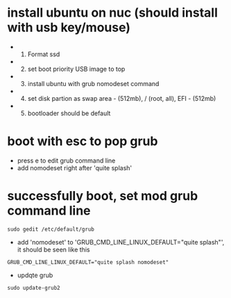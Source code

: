 # install ubuntu on nuc (should install with usb key/mouse)
- 1. Format ssd
- 2. set boot priority USB image to top
- 3. install ubuntu with grub nomodeset command
- 4. set disk partion as swap area - (512mb), / (root, all), EFI - (512mb)
- 5. bootloader should be default

# boot with esc to pop grub
- press e to edit grub command line
- add nomodeset right after 'quite splash'

# successfully boot, set mod grub command line
```
sudo gedit /etc/default/grub
```
- add 'nomodeset' to 'GRUB_CMD_LINE_LINUX_DEFAULT="quite splash"', it should be seen like this
```
GRUB_CMD_LINE_LINUX_DEFAULT="quite splash nomodeset"
```
- updqte grub
```
sudo update-grub2
```
